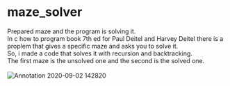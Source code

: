 # maze_solver
Prepared maze and the program is solving it.<br>
In c how to program book 7th ed for Paul Deitel and Harvey Deitel there is a proplem that gives a specific maze and asks you to solve it.<br>
So, i made a code that solves it with recursion and backtracking.<br>
The first maze is the unsolved one and the second is the solved one.<br><br>
![Annotation 2020-09-02 142820](https://user-images.githubusercontent.com/57289181/91982825-16cafd80-ed2b-11ea-85d6-1b2d2e2f1792.jpg)
